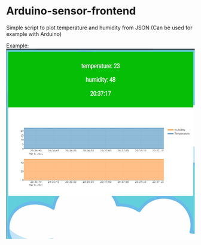# Arduino-sensor-frontend
Simple script to plot temperature and humidity from JSON (Can be used for example with Arduino)

Example:
![IMG Error](https://github.com/re-su/Arduino-sensor-frontend/blob/main/example.JPG?raw=true)
